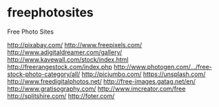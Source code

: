 freephotosites
==============

Free Photo Sites

 http://pixabay.com/
 http://www.freepixels.com/
 http://www.adigitaldreamer.com/gallery/
 http://www.kavewall.com/stock/index.html
 http://freerangestock.com/index.php
 http://www.photogen.com/.../free-stock-photo-category/all/
 http://picjumbo.com/
 https://unsplash.com/
 http://www.freedigitalphotos.net/
 http://free-images.gatag.net/en/
 http://www.gratisography.com/
 http://www.imcreator.com/free
 http://splitshire.com/
 http://foter.com/

